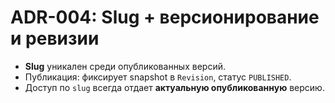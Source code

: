 # ADR-004: Slug + версионирование и ревизии

- **Slug** уникален среди опубликованных версий.
- Публикация: фиксирует snapshot в `Revision`, статус `PUBLISHED`.
- Доступ по `slug` всегда отдает **актуальную опубликованную** версию.
